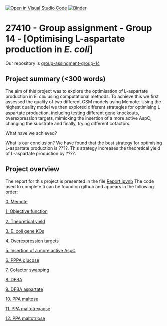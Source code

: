 [![Open in Visual Studio Code](https://classroom.github.com/assets/open-in-vscode-718a45dd9cf7e7f842a935f5ebbe5719a5e09af4491e668f4dbf3b35d5cca122.svg)](https://classroom.github.com/online_ide?assignment_repo_id=12060741&assignment_repo_type=AssignmentRepo)
[![Binder](https://mybinder.org/badge_logo.svg)](https://mybinder.org/v2/gh/27410/[PUT-YOUR-REPOSITORY-HERE]/main)

# 27410 - Group assignment - Group 14 - [Optimising L-aspartate production in _E. coli_]

Our repository is [group-assingment-group-14](https://github.com/27410/group-assingment-group-14)


## Project summary (<300 words)

The aim of this project was to explore the optimisation of L-aspartate production in _E. coli_ using computational methods. To achieve this we first assessed the quality of two different GSM models using Memote. Using the highest quality model we then explored different strategies for optimising L-aspartate production, including testing different gene knockouts, overexpression targets, mimicking the insertion of a more active AspC, changing the substrate and finally, trying different cofactors. 

What have we achieved?

What is our conclusion? We have found that the best strategy for optimising L-aspartate production is ????. This strategy increases the theoretical yield of L-aspartate production by ????.

## Project overview
The report for this project is presented in the file [Report.ipynb](https://github.com/27410/group-assingment-group-14/blob/main/Report.ipynb) The code used to complete ti can be found on github and appears in the following order:

[0. Memote](https://github.com/27410/group-assingment-group-14/blob/main/0.%20Memote.ipynb)

[1. Objective function](https://github.com/27410/group-assingment-group-14/blob/main/1_Objective_function.ipynb)

[2. Theoretical yield](https://github.com/27410/group-assingment-group-14/blob/main/2_Theoretical_yield.ipynb)

[3. E. coli gene KOs](https://github.com/27410/group-assingment-group-14/blob/main/3_E.%20coli_gene_Kos.ipynb)

[4. Overexpression targets](https://github.com/27410/group-assingment-group-14/blob/main/4_Overexpression_targets.ipynb)

[5. Insertion of a more active AspC](https://github.com/27410/group-assingment-group-14/blob/main/5_AspC_higher_Kcat.ipynb)

[6. PPPA glucose](https://github.com/27410/group-assingment-group-14/blob/main/6_PPPA.ipynb)

[7. Cofactor swapping](https://github.com/27410/group-assingment-group-14/blob/main/7_Cofactor_swapping.ipynb)

[8. DFBA](https://github.com/27410/group-assingment-group-14/blob/main/8_DFBA.ipynb)

[9. DFBA aspartate](https://github.com/27410/group-assingment-group-14/blob/main/9_DFBA_asp.ipynb)

[10. PPA maltose](https://github.com/27410/group-assingment-group-14/blob/main/10_PPPA_maltose.ipynb)

[11. PPA maltotrexaose](https://github.com/27410/group-assingment-group-14/blob/main/11_PPPA_maltotrexaose.ipynb)

[12. PPA maltotriose](https://github.com/27410/group-assingment-group-14/blob/main/12_PPPA_maltotriose.ipynb)




